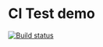 # CI Test demo

[![Build status](https://ci.appveyor.com/api/projects/status/y2h1ckvtg0lbsxwg?svg=true)](https://ci.appveyor.com/project/Privalov94/ajs-06)
